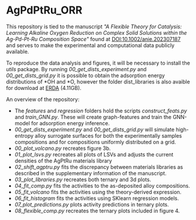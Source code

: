 # AgPdPtRu_ORR

This repository is tied to the manuscript *"A Flexible Theory for Catalysis: Learning Alkaline Oxygen Reduction on Complex Solid Solutions within the Ag-Pd-Pt-Ru Composition Space"* found at [DOI:10.1002/anie.202307187](https://doi.org/10.1002/anie.202307187) and serves to make the experimental and computational data publicly available.

To reproduce the data analysis and figures, it will be necessary to install the *utils* package. By running *00_get_dists_experiment.py* and *00_get_dists_grid.py* it is possible to obtain the adsorption energy distributions of \*OH and \*O, however the folder dist_libraries is also avaible for download at [ERDA](https://sid.erda.dk/cgi-sid/ls.py?share_id=Eh84Rp6A39) (4.11GB).

An overview of the repository:

- The *features* and *regression* folders hold the scripts *construct_feats.py* and *train_GNN.py*. These will create graph-features and train the GNN-model for adsorption energy inference.
- *00_get_dists_experiment.py* and *00_get_dists_grid.py* will simulate high-entropy alloy surrogate surfaces for both the experimentally samples compositions and for compositions uniformly distributed on a grid.
- *00_plot_volcano.py* recreates figure 3b.
- *01_plot_lsvs.py* recreates all plots of LSVs and adjusts the current densities of the AgPtRu materials library
- *02_shift_agptru.py* fits the discrepancy between materials libraries as described in the supplementary information of the manuscript.
- *03_plot_libraries.py* recreates both ternary and 3d plots.
- *04_fit_comp.py* fits the activities to the as-deposited alloy compositions.
- *05_fit_volcano* fits the activities using the theory-derived expression.
- *06_fit_histogram* fits the activities using SKlearn regression models.
- *07_plot_predictions.py* plots activity predictions in ternary plots.
- *08_flexible_comp.py* recreates the ternary plots included in figure 4.
